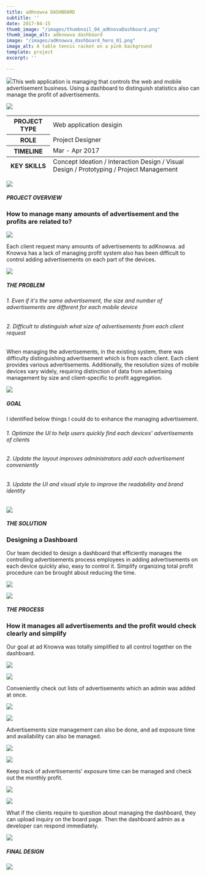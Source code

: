 ```yaml
---
title: adKnowva DASHBOARD
subtitle: ''
date: 2017-04-15
thumb_image: "/images/thumbnail_04_adKnovaDashboard.png"
thumb_image_alt: adknowva dashboard
image: "/images/adKnowva_dashboard_hero_01.png"
image_alt: A table tennis racket on a pink background
template: project
excerpt: ''

---
```

![](/images/adknowva_thesoultion_04-2.png)This web application is managing that controls the web and mobile advertisement business. Using a dashboard to distinguish statistics also can manage the profit of advertisements.

![](/images/empty_100.png)

<table>
<thead>  
</thead>
<tbody>
<tr>
<th>PROJECT TYPE</th>
<td>Web application desigin</td>
</tr>
<tr>
<th>ROLE</th>
<td>Project Designer</td>
</tr>
<tr>
<th>TIMELINE</th>
<td>Mar - Apr 2017</td>
</tr>
</tbody>
<tfoot>
<tr>
<th>KEY SKILLS</th>
<td>Concept Ideation / Interaction Design / Visual Design / Prototyping / Project Management</td>
</tr>
</tfoot>
</table>

![](/images/empty.png)

##### PROJECT OVERVIEW

### How to manage many amounts of advertisement and the profits are related to?

![](/images/03_adknowva_theproblems_01.png)

Each client request many amounts of advertisements to adKnowva.
ad Knowva has a lack of managing profit system also has been difficult to control adding advertisements on each part of the devices.

![](/images/empty_100.png)

##### THE PROBLEM

###### 1. Even if it's the same advertisement, the size and number of advertisements are different for each mobile device

###### 2. Difficult to distinguish what size of advertisements from each client request

When managing the advertisements, in the existing system, there was difficulty distinguishing advertisement which is from each client. Each client provides various advertisements. Additionally, the resolution sizes of mobile devices vary widely, requiring distinction of data from advertising management by size and client-specific to profit aggregation.

![](/images/empty.png)

##### GOAL

I identified below things I could do to enhance the managing advertisement.

###### 1. Optimize the UI to help users quickly find each devices' advertisements of clients

###### 2. Update the layout improves administrators add each advertisement conveniently

###### 3. Update the UI and visual style to improve the readability and brand identity

![](/images/empty.png)

##### THE SOLUTION

### Designing a Dashboard

Our team decided to design a dashboard that efficiently manages the controlling advertisements process employees in adding advertisements on each device quickly also, easy to control it. Simplify organizing total profit procedure can be brought about reducing the time.

![](/images/03_adknowva_thesoultion_02.gif)

![](/images/empty.png)

##### THE PROCESS

### How it manages all advertisements and the profit would check clearly and simplify

Our goal at ad Knowva was totally simplified to all control together on the dashboard.

![](/images/empty_100.png)

![](/images/03_adknowva_theprocess_01.gif)

Conveniently check out lists of advertisements which an admin was added at once.

![](/images/empty.png)

![](/images/03_adknowva_theprocess_02.gif)

Advertisements size management can also be done, and ad exposure time and availability can also be managed.

![](/images/empty_100.png)

![](/images/adknowva_thesoultion_03_2.gif)

Keep track of advertisements' exposure time can be managed and check out the monthly profit.

![](/images/empty_100.png)

![](/images/adknowva_thesoultion_04.png)

What if the clients require to question about managing the dashboard, they can upload inquiry on the board page. Then the dashboard admin as a developer can respond immediately.

![](/images/empty.png)

##### FINAL DESIGN

![](/images/adknowva_final_design_01.png)